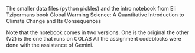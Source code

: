 The smaller data files (python pickles) and the intro notebook from Eli Tzipermans book 
Global Warming Science: A Quantitative Introduction to Climate Change and Its Consequences

 Note that the notebook comes in two versions. One is the original the other (V2)  is the one that runs on  COLAB
 All the assignment codeblocks were done with the assistance of Gemini.
